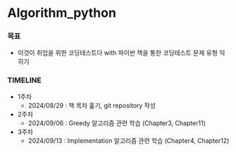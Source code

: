 # Algorithm_python

### 목표
- 이것이 취업을 위한 코딩테스트다 with 파이썬 책을 통한 코딩테스트 문제 유형 익히기

### TIMELINE

- 1주차
  - 2024/08/29 : 책 목차 훑기, git repository 작성
- 2주차
  - 2024/09/06 : Greedy 알고리즘 관련 학습 (Chapter3, Chapter11)
- 3주차
  - 2024/09/13 : Implementation 알고리즘 관련 학습 (Chapter4, Chapter12)